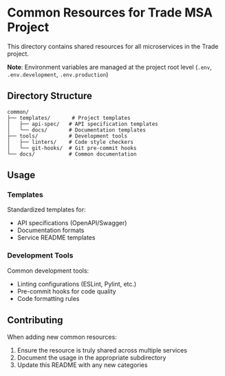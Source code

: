 # Common Resources for Trade MSA Project

This directory contains shared resources for all microservices in the Trade project.

**Note**: Environment variables are managed at the project root level (`.env`, `.env.development`, `.env.production`)

## Directory Structure

```
common/
├── templates/       # Project templates
│   ├── api-spec/   # API specification templates
│   └── docs/       # Documentation templates
├── tools/          # Development tools
│   ├── linters/    # Code style checkers
│   └── git-hooks/  # Git pre-commit hooks
└── docs/           # Common documentation
```

## Usage

### Templates

Standardized templates for:
- API specifications (OpenAPI/Swagger)
- Documentation formats
- Service README templates

### Development Tools

Common development tools:
- Linting configurations (ESLint, Pylint, etc.)
- Pre-commit hooks for code quality
- Code formatting rules

## Contributing

When adding new common resources:
1. Ensure the resource is truly shared across multiple services
2. Document the usage in the appropriate subdirectory
3. Update this README with any new categories